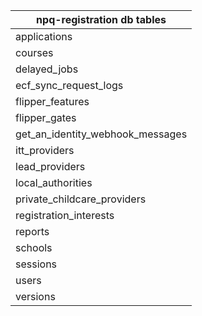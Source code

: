 | npq-registration db tables |
|-------|
| applications |
| courses |
| delayed_jobs |
| ecf_sync_request_logs |
| flipper_features |
| flipper_gates |
| get_an_identity_webhook_messages |
| itt_providers |
| lead_providers |
| local_authorities |
| private_childcare_providers |
| registration_interests |
| reports |
| schools |
| sessions |
| users |
| versions |
